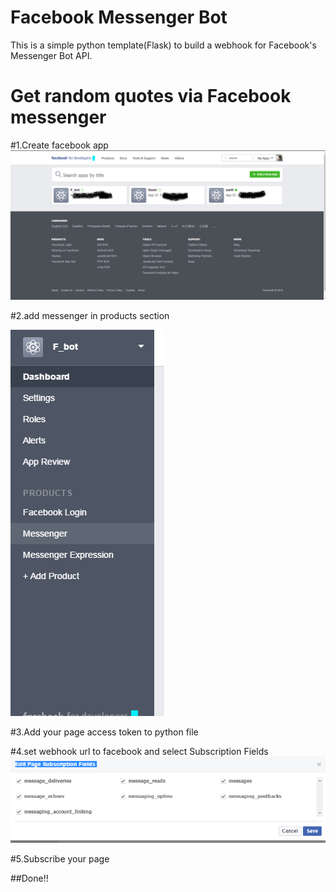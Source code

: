 # Facebook Messenger Bot
This is a simple python template(Flask) to build a webhook for Facebook's Messenger Bot API.

# Get random quotes via Facebook messenger

#1.Create facebook app
![alt tag](/fb.png)


#2.add messenger in products section

![alt tag](/fb1.png)


#3.Add your page access token to python file


#4.set webhook url to facebook and select Subscription Fields
![alt tag](/fb2.png)


#5.Subscribe your page

##Done!!




